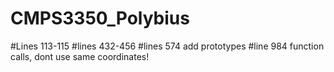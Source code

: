 # CMPS3350_Polybius

#Lines 113-115
#lines 432-456
#lines 574 add prototypes
#line 984 function calls, dont use same coordinates!
